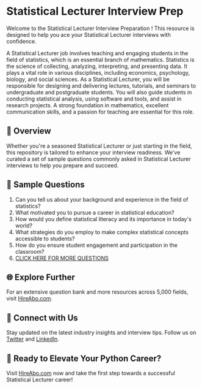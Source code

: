 # Statistical Lecturer Interview Prep

Welcome to the Statistical Lecturer Interview Preparation ! This resource is designed to help you ace your Statistical Lecturer interviews with confidence.

A Statistical Lecturer job involves teaching and engaging students in the field of statistics, which is an essential branch of mathematics. Statistics is the science of collecting, analyzing, interpreting, and presenting data. It plays a vital role in various disciplines, including economics, psychology, biology, and social sciences. As a Statistical Lecturer, you will be responsible for designing and delivering lectures, tutorials, and seminars to undergraduate and postgraduate students. You will also guide students in conducting statistical analysis, using software and tools, and assist in research projects. A strong foundation in mathematics, excellent communication skills, and a passion for teaching are essential for this role.

## 🚀 Overview

Whether you're a seasoned Statistical Lecturer or just starting in the field, this repository is tailored to enhance your interview readiness. We've curated a set of sample questions commonly asked in Statistical Lecturer interviews to help you prepare and succeed.

## 📝 Sample Questions

1. Can you tell us about your background and experience in the field of statistics?
2. What motivated you to pursue a career in statistical education?
3. How would you define statistical literacy and its importance in today's world?
4. What strategies do you employ to make complex statistical concepts accessible to students?
5. How do you ensure student engagement and participation in the classroom?
6. [CLICK HERE FOR MORE QUESTIONS](https://hireabo.com/job/19_1_21/Statistical%20Lecturer)

## 🌐 Explore Further

For an extensive question bank and more resources across 5,000 fields, visit [HireAbo.com](https://www.hireabo.com).

## 📱 Connect with Us

Stay updated on the latest industry insights and interview tips. Follow us on [Twitter](https://twitter.com/hireabo) and [LinkedIn](https://www.linkedin.com/in/hire-abo-3609972a8/).

## 🚀 Ready to Elevate Your Python Career?

Visit [HireAbo.com](https://www.hireabo.com) now and take the first step towards a successful Statistical Lecturer career!